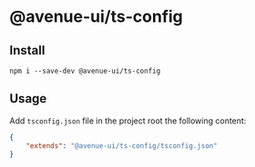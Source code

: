 # @avenue-ui/ts-config

## Install

```npm 
npm i --save-dev @avenue-ui/ts-config
```

## Usage

Add `tsconfig.json` file in the project root the following content:

```json
{
    "extends": "@avenue-ui/ts-config/tsconfig.json"
}
```


